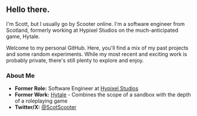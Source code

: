 ## Hello there.

I'm Scott, but I usually go by Scooter online. I'm a software engineer from Scotland, formerly working at Hypixel Studios on the much-anticipated game, Hytale.

Welcome to my personal GitHub. Here, you'll find a mix of my past projects and some random experiments. While my most recent and exciting work is probably private, there's still plenty to explore and enjoy.

### About Me
- **Former Role:** Software Engineer at [Hypixel Studios](https://www.hypixelstudios.com)
- **Former Work:** [Hytale](https://www.hytale.com) - Combines the scope of a sandbox with the depth of a roleplaying game
- **Twitter/X:** [@ScotScooter](https://x.com/ScotScooter)
